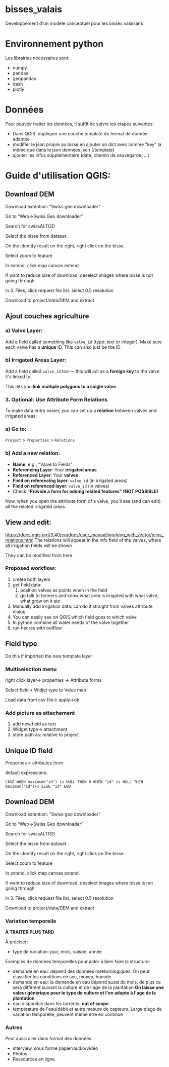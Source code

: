 # bisses_valais
Developpement d'un modèle conceptuel pour les bisses valaisans

# Environnement python

Les librairies nécéssaires sont:
- numpy
- pandas
- geopandas
- dash
- plotly

# Données

Pour pouvoir traiter les données, il suffit de suivre les étapes suivantes:
- Dans QGIS: dupliquer une couche template du format de donnée adaptée
- modifier le json propre au bisse en ajouter un dict avec comme "key" la même que dans le json donnees.json (/template)
- ajouter les infos supplémentaire (date, chemin de sauvegarde, ...)



# Guide d'utilisation QGIS:

## Download DEM

Download extention: “Swiss geo downloader”

Go to “Web→Swiss Geo downloader”

Search for swissALTI3D

Select the bisse from dataset.

On the identify result on the right, right click on the bisse.

Select zoom to feature

In extend, click map canvas extend

If want to reduce size of download, deselect images where bisse is not going through

in 3. Files, click request file list. select 0.5 resolution

Download to project/data/DEM and extract

## Ajout couches agriculture

### a) **Valve Layer:**

Add a field called something like `valve_id` (type: text or integer). Make sure each valve has a **unique** ID. This can also just be the ID

### b) **Irrigated Areas Layer:**

Add a field called `valve_id` too — this will act as a **foreign key** to the valve it's linked to.

This lets you **link multiple polygons to a single valve**.

### **3. Optional: Use Attribute Form Relations**

To make data entry easier, you can set up a **relation** between valves and irrigated areas:

### a) Go to:

`Project` > `Properties` > `Relations`

### b) Add a new relation:

- **Name**: e.g., "Valve to Fields"
- **Referencing Layer**: Your **irrigated areas**
- **Referenced Layer**: Your **valves**
- **Field on referencing layer**: `valve_id` (in irrigated areas)
- **Field on referenced layer**: `valve_id` (in valves)
- Check **"Provide a form for adding related features" (NOT POSSIBLE)**

Now, when you open the attribute form of a valve, you'll see (and can edit) all the related irrigated areas.

## View and edit:

https://docs.qgis.org/3.40/en/docs/user_manual/working_with_vector/joins_relations.html
The relations will appear in the info field of the valves, where all irrigation fields will be shown

They can be modified from here.

### Proposed workflow:

1. create both layers
2. get field data:
    1. position valves as points when in the field
    2. go talk to farmers and know what area is irrigated with what valve, what grow on it etc
3. Manually add irrigation data: can do it straight from valves attribute dialog
4. You can easily see on QGIS which field goes to which valve
5. In python combine all water needs of the valve together
6. run hecras with outflow


## Field type

Do this if imported the new template layer

### Multiselection menu

right click layer→ properties → Attribute forms

Select field→ Widjet type to Value map 

Load data from csv file→ apply→ok

### Add picture as attachement

1. add new field as text
2. Widget type→ attachment
3. store path as: relative to project



## Unique ID field

Properties→ attributes form

default expressions:

`CASE
WHEN maximum("id") is NULL THEN 0
WHEN "id" is NULL THEN maximum("id")+1
ELSE "id"
END`

## Download DEM

Download extention: “Swiss geo downloader”

Go to “Web→Swiss Geo downloader”

Search for swissALTI3D

Select the bisse from dataset.

On the identify result on the right, right click on the bisse.

Select zoom to feature

In extend, click map canvas extend

If want to reduce size of download, deselect images where bisse is not going through

in 3. Files, click request file list. select 0.5 resolution

Download to project/data/DEM and extract



### Variation temporelle

**À TRAITER PLUS TARD**

À préciser:
- type de variation: jour, mois, saison, année

Exemples de données temporelles pour aider à bien faire la structure:
- demande en eau: dépend des données metéorologiques. On peut classifier les conditions en sec, moyen, humide
- demande en eau: la demande en eau dépend aussi du mois, de plus ce sera différent suivant la culture et de l'age de la plantation
**On laisse une valeur générique pour le type de culture et l'on adapte à l'age de la plantation**
- eau disponible dans les torrents: **out of scope**
- température de l'eau/débit et autre mesure de capteurs. Large plage de variation temporelle, peuvent même être en continue

### Autres

Peut aussi aller dans format des données

- interview, sous forme papier/audio/vidéo
- Photos
- Ressources en ligne

